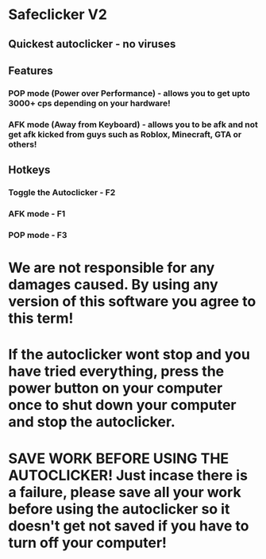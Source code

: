 # Safeclicker V2
## Quickest autoclicker - no viruses

## Features
### POP mode (Power over Performance) - allows you to get upto 3000+ cps depending on your hardware!
### AFK mode (Away from Keyboard) - allows you to be afk and not get afk kicked from guys such as Roblox, Minecraft, GTA or others!

## Hotkeys
### Toggle the Autoclicker - F2
### AFK mode - F1
### POP mode - F3

# We are not responsible for any damages caused. By using any version of this software you agree to this term!
# If the autoclicker wont stop and you have tried everything, press the power button on your computer once to shut down your computer and stop the autoclicker.
# SAVE WORK BEFORE USING THE AUTOCLICKER! Just incase there is a failure, please save all your work before using the autoclicker so it doesn't get not saved if you have to turn off your computer!
